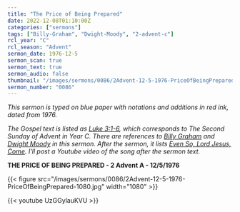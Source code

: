 ```yaml
---
title: "The Price of Being Prepared"
date: 2022-12-08T01:10:00Z
categories: ["sermons"]
tags: ["Billy-Graham", "Dwight-Moody", "2-advent-c"]
rcl_year: "C"
rcl_season: "Advent"
sermon_date: 1976-12-5
sermon_scan: true
sermon_text: true
sermon_audio: false
thumbnail: "/images/sermons/0086/2Advent-12-5-1976-PriceOfBeingPrepared-1080.jpg"
sermon_number: "0086"
---
```


_This sermon is typed on blue paper with notations and additions in red ink, dated from 1976._

<!--more-->

_The Gospel text is listed as [Luke 3:1-6](https://lectionary.library.vanderbilt.edu/texts/?y=384&z=a&d=2), which corresponds to The Second Sunday of Advent in Year C. There are references to [Billy Graham](https://en.wikipedia.org/wiki/Billy_Graham) and [Dwight Moody](https://en.wikipedia.org/wiki/Dwight_L._Moody) in this sermon. After the sermon, it lists [Even So, Lord Jesus, Come](https://hymnary.org/text/even_so_lord_jesus_come).  I'll post a Youtube video of the song after the sermon text._

**THE PRICE OF BEING PREPARED - 2 Advent A - 12/5/1976**

{{< figure src="/images/sermons/0086/2Advent-12-5-1976-PriceOfBeingPrepared-1080.jpg" width="1080" >}}

{{< youtube UzGGylauKVU >}}